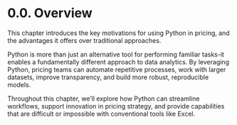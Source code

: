 # 0.0. Overview

This chapter introduces the key motivations for using Python in pricing, and the advantages it offers over traditional approaches.  

Python is more than just an alternative tool for performing familiar tasks-it enables a fundamentally different approach to data analytics. By leveraging Python, pricing teams can automate repetitive processes, work with larger datasets, improve transparency, and build more robust, reproducible models.  

Throughout this chapter, we’ll explore how Python can streamline workflows, support innovation in pricing strategy, and provide capabilities that are difficult or impossible with conventional tools like Excel.
